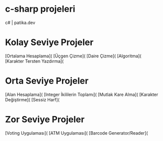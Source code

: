 # c-sharp projeleri
c# | patika.dev

# Kolay Seviye Projeler

[Ortalama Hesaplama](
[Üçgen Çizme](
[Daire Çizme](
[Algoritma](
[Karakter Tersten Yazdırma](

# Orta Seviye Projeler

[Alan Hesaplama](
[Integer İkililerin Toplamı](
[Mutlak Kare Alma](
[Karakter Değiştirme](
[Sessiz Harf](

# Zor Seviye Projeler
[Voting Uygulaması](
[ATM Uygulaması](
[Barcode Generator/Reader](
